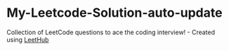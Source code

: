 # My-Leetcode-Solution-auto-update
Collection of LeetCode questions to ace the coding interview! - Created using [LeetHub](https://github.com/QasimWani/LeetHub)
